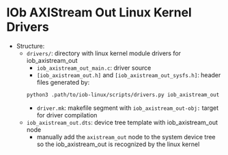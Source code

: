 # IOb AXIStream Out Linux Kernel Drivers
- Structure:
    - `drivers/`: directory with linux kernel module drivers for
      iob_axistream_out
        - `iob_axistream_out_main.c`: driver source
        - `[iob_axistream_out.h]` and `[iob_axistream_out_sysfs.h]`: header files
          generated by:
        ```bash
        python3 .path/to/iob-linux/scripts/drivers.py iob_axistream_out -o [output_dir]
        ```
        - `driver.mk`: makefile segment with `iob_axistream_out-obj:` target for driver
          compilation
    - `iob_axistream_out.dts`: device tree template with iob_axistream_out node
        - manually add the `axistream_out` node to the system device tree so the
          iob_axistream_out is recognized by the linux kernel
